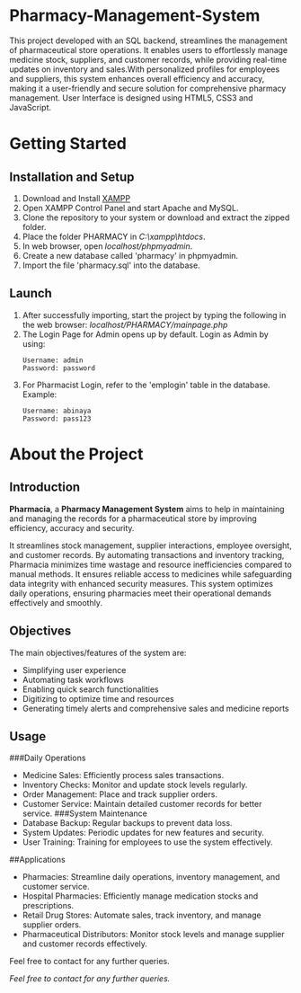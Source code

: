 # Pharmacy-Management-System
This project developed with an SQL backend, streamlines the management of pharmaceutical store operations. It enables users to effortlessly manage medicine stock, suppliers, and customer records, while providing real-time updates on inventory and sales.With personalized profiles for employees and suppliers, this system enhances overall efficiency and accuracy, making it a user-friendly and secure solution for comprehensive pharmacy management. User Interface is designed using HTML5, CSS3 and JavaScript.

# Getting Started

## Installation and Setup

1. Download and Install [XAMPP](https://www.apachefriends.org/download.html)
2. Open XAMPP Control Panel and start Apache and MySQL.
3. Clone the repository to your system or download and extract the zipped folder.
4. Place the folder PHARMACY in *C:\xampp\htdocs*.
5. In web browser, open *localhost/phpmyadmin*.
6. Create a new database called 'pharmacy' in phpmyadmin.
7. Import the file 'pharmacy.sql' into the database.

## Launch

1. After successfully importing, start the project by typing the following in the web browser:  *localhost/PHARMACY/mainpage.php*   
2. The Login Page for Admin opens up by default. Login as Admin by using:
    ```
    Username: admin
	Password: password   
    ```
3. For Pharmacist Login, refer to the 'emplogin' table in the database. 
    Example:
    ```
    Username: abinaya
	Password: pass123
    ```

# About the Project

## Introduction

**Pharmacia**, a **Pharmacy Management System** aims to help in maintaining and managing the records for a pharmaceutical store by improving efficiency, accuracy and security. 

It streamlines stock management, supplier interactions, employee oversight, and customer records. By automating transactions and inventory tracking, Pharmacia minimizes time wastage and resource inefficiencies compared to manual methods. It ensures reliable access to medicines while safeguarding data integrity with enhanced security measures. This system optimizes daily operations, ensuring pharmacies meet their operational demands effectively and smoothly.

## Objectives

The main objectives/features of the system are:

- Simplifying user experience 
- Automating task workflows
- Enabling quick search functionalities
- Digitizing to optimize time and resources
- Generating timely alerts and comprehensive sales and medicine reports

## Usage

###Daily Operations
- Medicine Sales: Efficiently process sales transactions.
- Inventory Checks: Monitor and update stock levels regularly.
- Order Management: Place and track supplier orders.
- Customer Service: Maintain detailed customer records for better service.
###System Maintenance
- Database Backup: Regular backups to prevent data loss.
- System Updates: Periodic updates for new features and security.
- User Training: Training for employees to use the system effectively.
  
##Applications

- Pharmacies: Streamline daily operations, inventory management, and customer service.
- Hospital Pharmacies: Efficiently manage medication stocks and prescriptions.
- Retail Drug Stores: Automate sales, track inventory, and manage supplier orders.
- Pharmaceutical Distributors: Monitor stock levels and manage supplier and customer records effectively.
  
Feel free to contact for any further queries.











*Feel free to contact for any further queries.*





